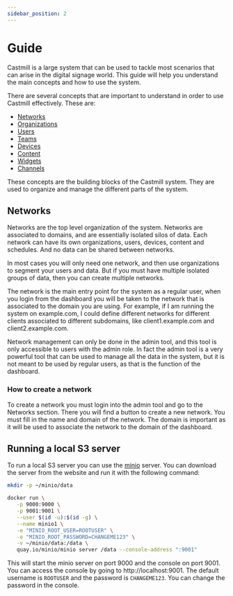 ```yaml
---
sidebar_position: 2
---
```


# Guide

Castmill is a large system that can be used to tackle most scenarios that can arise in the digital signage world. This guide will help you understand the main concepts and how to use the system.

There are several concepts that are important to understand in order to use Castmill effectively. These are:
- [Networks](networks/networks.md)
- [Organizations](organizations/organizations.md)
- [Users](organizations/users.md)
- [Teams](organizations/teams.md)
- [Devices](devices/devices.md)
- [Content](content/content.md)
- [Widgets](widgets/widgets.mdx)
- [Channels](channels/channels.md)

These concepts are the building blocks of the Castmill system. They are used to organize and manage the different parts of the system.

## Networks

Networks are the top level organization of the system. Networks are associated to domains, and are essentially isolated silos of data. Each network can have its own organizations, users, devices, content and schedules. And no data can be shared between networks.

In most cases you will only need one network, and then use organizations to segment your users and data. But if you must have multiple isolated groups of data, then you can create multiple networks.

The network is the main entry point for the system as a regular user, when you login from the dashboard you will be taken to the network that is associated to the domain you are using. For example, if I am running the system on example.com, I could define different networks for different clients associated to different subdomains, like client1.example.com and client2.example.com.

Network management can only be done in the admin tool, and this tool is only accessible to users with the admin role. In fact the admin tool is a very powerful tool that can be used to manage all the data in the system, but it is not meant to be used by regular users, as that is the function of the dashboard.

### How to create a network

To create a network you must login into the admin tool and go to the Networks section. There you will find a button to create a new network. You must fill in the name and domain of the network. The domain is important as it will be used to associate the network to the domain of the dashboard.


## Running a local S3 server

To run a local S3 server you can use the [minio](https://min.io/) server. You can download the server from the website and run it with the following command:

```bash
mkdir -p ~/minio/data

docker run \
   -p 9000:9000 \
   -p 9001:9001 \
   --user $(id -u):$(id -g) \
   --name minio1 \
   -e "MINIO_ROOT_USER=ROOTUSER" \
   -e "MINIO_ROOT_PASSWORD=CHANGEME123" \
   -v ~/minio/data:/data \
   quay.io/minio/minio server /data --console-address ":9001"
```

This will start the minio server on port 9000 and the console on port 9001. You can access the console by going to http://localhost:9001. The default username is `ROOTUSER` and the password is `CHANGEME123`. You can change the password in the console.

